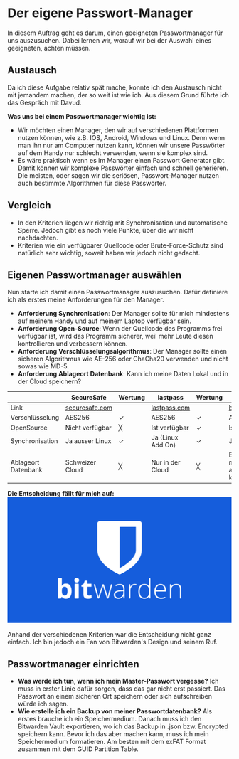 # Der eigene Passwort-Manager
In diesem Auftrag geht es darum, einen geeigneten Passwortmanager für uns auszusuchen. Dabei lernen wir, worauf wir bei der Auswahl eines geeigneten, achten müssen.

## Austausch
Da ich diese Aufgabe relativ spät mache, konnte ich den Austausch nicht mit jemandem machen, der so weit ist wie ich. Aus diesem Grund führte ich das Gespräch mit Davud.

**Was uns bei einem Passwortmanager wichtig ist:**
- Wir möchten einen Manager, den wir auf verschiedenen Plattformen nutzen können, wie z.B. IOS, Android, Windows und Linux. Denn wenn man ihn nur am Computer nutzen kann, können wir unsere Passwörter auf dem Handy nur schlecht verwenden, wenn sie komplex sind.
- Es wäre praktisch wenn es im Manager einen Passwort Generator gibt. Damit können wir komplexe Passwörter einfach und schnell generieren. Die meisten, oder sagen wir die seriösen, Passwort-Manager nutzen auch bestimmte Algorithmen für diese Passwörter.

## Vergleich
- In den Kriterien liegen wir richtig mit Synchronisation und automatische Sperre. Jedoch gibt es noch viele Punkte, über die wir nicht nachdachten. 
- Kriterien wie ein verfügbarer Quellcode oder Brute-Force-Schutz sind natürlich sehr wichtig, soweit haben wir jedoch nicht gedacht.

## Eigenen Passwortmanager auswählen
Nun starte ich damit einen Passwortmanager auszusuchen. Dafür definiere ich als erstes meine Anforderungen für den Manager.

- **Anforderung Synchronisation**: Der Manager sollte für mich mindestens auf meinem Handy und auf meinem Laptop verfügbar sein.
- **Anforderung Open-Source**: Wenn der Quellcode des Programms frei verfügbar ist, wird das Programm sicherer, weil mehr Leute diesen kontrollieren und verbessern können.
- **Anforderung Verschlüsselungsalgorithmus**: Der Manager sollte einen sicheren Algorithmus wie AE-256 oder ChaCha20 verwenden und nicht sowas wie MD-5.
- **Anforderung Ablageort Datenbank**: Kann ich meine Daten Lokal und in der Cloud speichern?

|                | **SecureSafe** | **Wertung** | **lastpass** | **Wertung** | **Bitwarden** | **Wertung** |
|----------------|-------------|---------------|-------------|---------------|-------------|---------------|
| Link | [securesafe.com](https://www.securesafe.com) | |[lastpass.com](https://lastpass.com) | | [bitwarden.com](https://bitwarden.com) | |
| Verschlüsselung | AES256 | ✓ | AES256 | ✓ | AES256 | ✓ |
| OpenSource | Nicht verfügbar | ╳ | Ist verfügbar | ✓ | Ist verfügbar | ✓ |  
| Synchronisation | Ja ausser Linux | ✓ | Ja (Linux Add On) | ✓ | Ja | ✓ |
| Ablageort Datenbank | Schweizer Cloud | ╳ | Nur in der Cloud | ╳ | Beides möglich, lokal aber kompliziert | ✓ / ╳ |

**Die Entscheidung fällt für mich auf:**
![](/images/bitwarden_logo.png)

Anhand der verschiedenen Kriterien war die Entscheidung nicht ganz einfach. Ich bin jedoch ein Fan von Bitwarden's Design und seinem Ruf.

## Passwortmanager einrichten
- **Was werde ich tun, wenn ich mein Master-Passwort vergesse?** Ich muss in erster Linie dafür sorgen, dass das gar nicht erst passiert. Das Passwort an einem sicheren Ort speichern oder sich aufschreiben würde ich sagen.
- **Wie erstelle ich ein Backup von meiner Passwortdatenbank?** Als erstes brauche ich ein Speichermedium. Danach muss ich den Bitwarden Vault exportieren, wo ich das Backup in .json bzw. Encrypted speichern kann. Bevor ich das aber machen kann, muss ich mein Speichermedium formatieren. Am besten mit dem exFAT Format zusammen mit dem GUID Partition Table.